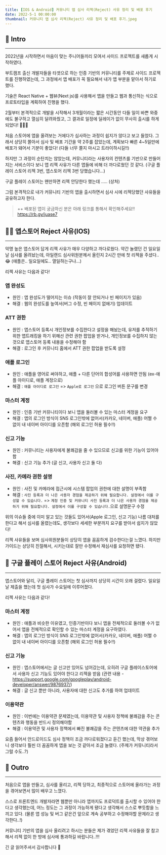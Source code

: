 ```yaml
---
title: [IOS & Android] 커뮤니티 앱 심사 리젝(Reject) 사유 정리 및 배포 후기
date: 2022-5-1 00:00:00
thumbnail: 커뮤니티 앱 심사 리젝(Reject) 사유 정리 및 배포 후기.jpeg
---
```


## 🎯 Intro
---
2022년을 시작하면서 마음이 맞는 주니어들끼리 모여서 사이드 프로젝트를 새롭게 시작하였다.

부트캠프 출신 개발자들을 타겟으로 하는 인증 기반의 커뮤니티를 주제로 사이드 프로젝트를 진행하였는데, 그 과정에서 앱 배포가 꼭 필요해서 내가 앱 부분을 맡아서 하기로 했다.

기술은 React Native + 웹뷰(Next js)를 사용해서 앱을 만들고 웹과 통신하는 식으로 프로토타입을 계획하여 진행을 했다.

2월부터 본격적으로 개발을 시작해서 3개월이라는 짧은 시간동안 다들 일이 바쁜 와중에도 불구하고 열심히 달려와줬고, 그 결과로 일정에 딜레이가 없이 무사히 출시를 하게 되었다! 👏👏👏

처음 스토어에 앱을 올려보는 거에다가 심사하는 과정이 쉽지가 않다고 보고 들었다. 그래서 상당히 쫄아서 심사 및 배포 기간을 약 2주를 잡았는데, 계획보다 빠른 4~5일만에 배포가 돼어서 기분이 좋았다! (다들 너무 쫄지 마시고 트라이하시길!!)

하지만 그 과정이 순탄치는 않았는데, 커뮤니티라는 사용자의 컨텐츠를 기반으로 만들어지는 서비스이다 보니 앱 리젝 사유가 다른 앱들에 비해 더 까다로웠던 것 같다. (구글 플레이 스토어 리젝 3번, 앱스토어 리젝 3번 당했습니다...)

구글 플레이 스토어는 왠만하면 리젝 안당한다 했는데 ..... (상처)

그럼 본격적으로 내가 커뮤니티 기반의 앱을 출시하면서 심사 시에 리젝당했던 사유들을 공유하고자 한다.

> ++ 배포된 앱이 궁금하신 분은 아래 링크를 통해서 확인해주세요!!
https://rb.gy/juase7

## 🙅‍♀️ 앱스토어 Reject 사유(IOS)
---
악명 높은 앱스토어 답게 리젝 사유가 매우 다양하고 까다로웠다. 약간 놀랬던 건 일요일날 심사를 올려놨는데, 아일랜드 심사위원분께서 올린지 2시간 만에 첫 리젝을 주셨다..😂 (애플은.. 일요일에도.. 열일하는구나...)

리젝 사유는 다음과 같다!

### 앱 완성도
- 원인 : 앱 완성도가 떨어지는 이슈 (작동이 잘 안되거나 빈 페이지가 있음)
- 해결 : 웹의 완성도를 높여서(버그 수정, 빈 페이지 없애기) 업데이트

### ATT 권한
- 원인 : 앱스토어 등록시 개인정보를 수집한다고 설정을 해놨는데, 유저를 추적하기 위한 앱트래킹을 하기 위해선 관련 권한 팝업을 받거나, 개인정보를 수집하지 않는 것으로 앱스토어 등록 내용을 수정해야 함
- 해결 : 로그인 후 커뮤니티 홈에서 ATT 권한 팝업을 받도록 설정

### 애플 로그인
- 원인 : 애플을 영어로 써야하고, 애플 + 다른 단어의 합성어를 사용하면 안됨 (ex-애플 아이디로, 애플 계정으로)
- 해결 : `애플 아이디로 로그인` => `Apple로 로그인` 으로 로그인 버튼 문구를 변경

### 마스터 계정
- 원인 : 인증 기반 커뮤니티이다 보니 앱을 둘러볼 수 있는 마스터 계정을 요구
- 해결 : 앱의 로그인 방식이 SNS 로그인밖에 없어서(카카오, 네이버, 애플) 어쩔 수 없이 내 네이버 아이디를 오픈함 (해외 로그인 허용 필수!!)

### 신고 기능
- 원인 : 커뮤니티는 사용자에게 불쾌감을 줄 수 있으므로 신고를 위한 기능이 있어야함
- 해결 : 신고 기능 추가 (글 신고, 사용자 신고 둘 다)

### 사진, 카메라 권한 설명
- 원인 : 사진 및 카메라에 접근시에 시스템 팝업의 권한에 대한 설명이 부족함
- 해결 : `사진 등록과 더 나은 사용자 경험을 제공하기 위해 필요합니다. 설정에서 이를 구성할 수 있습니다.` => `계정 인증 및 커뮤니티 사진 등록과 더 나은 사용자 경험을 제공하기 위해 필요합니다. 설정에서 이를 구성할 수 있습니다.`으로 설명문구 수정


위의 이슈들 중에 이미 알고 있는 것들도 있어서(Apple 로그인, 신고 기능) 나름 대처를 한다고 해서 심사를 올렸는데도, 생각보다 세세한 부분까지 요구를 받아서 쉽지가 않았다!

리젝 사유들을 보며 심사위원분들이 상당히 앱을 꼼꼼하게 검수한다는걸 느꼈다. 하지만 가이드는 상당히 친절해서, 시키는대로 잘만 수정해서 재심사를 요청하면 됐다.


## 🙅‍ 구글 플레이 스토어 Reject 사유(Android)
---
앱스토어와 달리, 구글 플레이 스토어는 첫 심사까지 상당히 시간이 오래 걸렸다. 일요일날 제출을 했는데 첫 심사가 수요일에 이루어졌다.

리젝 사유는 다음과 같다!

### 마스터 계정
- 원인 : 애플과 비슷한 이유였고, 인증기반이다 보니 앱을 전체적으로 둘러볼 수가 없어서 앱을 전체적으로 확인할 수 있는 마스터 계정을 요구하였다.
- 해결 : 앱의 로그인 방식이 SNS 로그인밖에 없어서(카카오, 네이버, 애플) 어쩔 수 없이 내 네이버 아이디를 오픈함 (해외 로그인 허용 필수!!)

### 신고 기능
- 원인 : 앱스토어에서는 글 신고만 있어도 넘어갔는데, 오히려 구글 플레이스토어에서 사용자 신고 기능도 있어야 한다고 리젝을 받음 (관련 내용 -https://support.google.com/googleplay/android-developer/answer/9876937/)
- 해결 : 글 신고 뿐만 아니라, 사용자에 대한 신고도 추가를 하여 업데이트

### 이용약관
- 원인 : 이번에는 이용약관 문제였는데, 이용약관 및 사용자 정책에 불쾌감을 주는 콘텐츠와 행동을 반드시 정의해야함
- 해결 : 이용약관 및 사용자 정책에서 빠진 불쾌감을 주는 콘텐츠에 대한 약관을 추가

요즘 들어서 안드로이드도 심사 정책이 조금 까다로워졌다고 듣긴 했는데, 막상 겪어보니 생각보다 훨씬 더 꼼꼼하게 앱을 보는 것 같아서 조금 놀랬다. (주제가 커뮤니티라서 그럴 수도..?)


## 🙌 Outro
---
처음으로 앱을 만들고, 심사를 올리고, 리젝 당하고, 최종적으로 스토어에 올라가는 과정을 겪어보면서 많이 배우고 느꼈다.

스스로 프론트엔드 개발자라면 웹뿐만 아니라 앱까지도 프로덕트를 출시할 수 있어야 한다고 생각했는데, 어느 정도는 그 과정이 가능하게 됐다고 생각해서 스스로 뿌듯함을 느끼고 있다. (물론 앱 성능 및 버그 같은건 앞으로 계속 공부하고 수정해야할 문제라고 생각한다..!)

커뮤니티 기반의 앱을 심사 올리려고 하시는 분들은 제가 겪었던 리젝 사유들을 잘 참고해서 리젝 없이 한 방에 심사에 통과하길 바랍니다..!!!

긴 글 읽어주셔서 감사합니다 🙏
